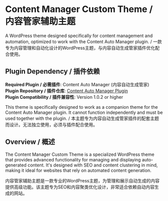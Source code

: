 # Content Manager Custom Theme / 内容管家辅助主题

A WordPress theme designed specifically for content management and automation, optimized to work with the Content Auto Manager plugin. / 一款专为内容管理和自动化设计的WordPress主题，与内容自动生成管家插件优化配合使用。

## Plugin Dependency / 插件依赖

**Required Plugin / 必需插件**: Content Auto Manager (内容自动生成管家)  
**Plugin Repository / 插件仓库**: [Content Auto Manager Plugin](https://github.com/pptt121212/content-auto-manager)  
**Plugin Compatibility / 插件兼容性**: Version 1.0.2 or higher  

This theme is specifically designed to work as a companion theme for the Content Auto Manager plugin. It cannot function independently and must be used together with the plugin. / 本主题专为内容自动生成管家插件的配套主题而设计。无法独立使用，必须与插件配合使用。

## Overview / 概述

The Content Manager Custom Theme is a specialized WordPress theme that provides advanced functionality for managing and displaying auto-generated content. It's designed with SEO and content clustering in mind, making it ideal for websites that rely on automated content generation.

内容管家辅助主题是一款专业的WordPress主题，为管理和展示自动生成的内容提供高级功能。该主题专为SEO和内容聚类优化设计，非常适合依赖自动内容生成的网站。

